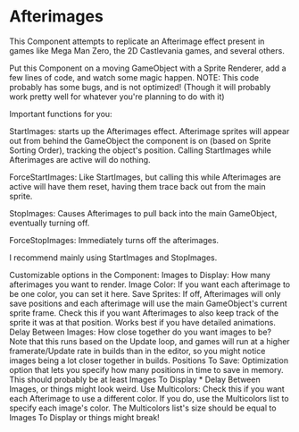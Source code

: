 # Afterimages

This Component attempts to replicate an Afterimage effect present in games like Mega Man Zero, the 2D Castlevania games, and several others.

Put this Component on a moving GameObject with a Sprite Renderer, add a few lines of code, and watch some magic happen. NOTE: This code probably has some bugs, and is not optimized! (Though it will probably work pretty well for whatever you're planning to do with it)

Important functions for you:

StartImages: starts up the Afterimages effect. Afterimage sprites will appear out from behind the GameObject the component is on (based on Sprite Sorting Order), tracking the object's position. Calling StartImages while Afterimages are active will do nothing.

ForceStartImages: Like StartImages, but calling this while Afterimages are active will have them reset, having them trace back out from the main sprite.

StopImages: Causes Afterimages to pull back into the main GameObject, eventually turning off.

ForceStopImages: Immediately turns off the afterimages.

I recommend mainly using StartImages and StopImages.


Customizable options in the Component:
Images to Display: How many afterimages you want to render.
Image Color: If you want each afterimage to be one color, you can set it here.
Save Sprites: If off, Afterimages will only save positions and each afterimage will use the main GameObject's current sprite frame. Check this if you want Afterimages to also keep track of the sprite it was at that position. Works best if you have detailed animations.
Delay Between Images: How close together do you want images to be? Note that this runs based on the Update loop, and games will run at a higher framerate/Update rate in builds than in the editor, so you might notice images being a lot closer together in builds.
Positions To Save: Optimization option that lets you specify how many positions in time to save in memory. This should probably be at least Images To Display * Delay Between Images, or things might look weird.
Use Multicolors: Check this if you want each Afterimage to use a different color. If you do, use the Multicolors list to specify each image's color. The Multicolors list's size should be equal to Images To Display or things might break!

